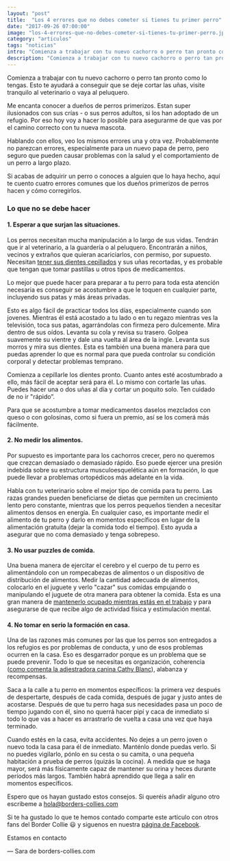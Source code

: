 ```yaml
---
layout: "post"
title:  "Los 4 errores que no debes cometer si tienes tu primer perro"
date: "2017-09-26 07:00:00"
image: "los-4-errores-que-no-debes-cometer-si-tienes-tu-primer-perro.jpg"
category: "articulos"
tags: "noticias"
intro: "Comienza a trabajar con tu nuevo cachorro o perro tan pronto como lo tengas. Esto te ayudará a conseguir que se deje cortar las uñas, visite tranquilo al veterinario o vaya al peluquero."
description: "Comienza a trabajar con tu nuevo cachorro o perro tan pronto como lo tengas. Esto te ayudará a conseguir que se deje cortar las uñas, visite tranquilo al veterinario o vaya al peluquero."
---
```


Comienza a trabajar con tu nuevo cachorro o perro tan pronto como lo tengas. Esto te ayudará a conseguir que se deje cortar las uñas, visite tranquilo al veterinario o vaya al peluquero.

Me encanta conocer a dueños de perros primerizos. Estan super ilusionados con sus crías - o sus perros adultos, si los han adoptado de un refugio. Por eso hoy voy a hacer lo posible para asegurarme de que vas por el camino correcto con tu nueva mascota.

Hablando con ellos, veo los mismos errores una y otra vez. Probablemente no parezcan errores, especialmente para un nuevo papa de perro, pero seguro que pueden causar problemas con la salud y el comportamiento de un perro a largo plazo.

Si acabas de adquirir un perro o conoces a alguien que lo haya hecho, aquí te cuento cuatro errores comunes que los dueños primerizos de perros hacen y cómo corregirlos.

### Lo que no se debe hacer

#### 1. Esperar a que surjan las situaciones.

Los perros necesitan mucha manipulación a lo largo de sus vidas. Tendrán que ir al veterinario, a la guardería o al peluquero. Encontrarán a niños, vecinos y extraños que quieran acariciarlos, con permiso, por supuesto. Necesitan [tener sus dientes cepillados](http://www.borders-collies.com/quitar-el-sarro-de-tu-perro/) y sus uñas recortadas, y es probable que tengan que tomar pastillas u otros tipos de medicamentos.

Lo mejor que puede hacer para preparar a tu perro para toda esta atención necesaria es conseguir se acostumbre a que le toquen en cualquier parte, incluyendo sus patas y más áreas privadas.

Esto es algo fácil de practicar todos los días, especialmente cuando son jovenes. Mientras él está acostado a tu lado o en tu regazo mientras ves la televisión, toca sus patas, agarrándolas con firmeza pero dulcemente. Mira dentro de sus oídos. Levanta su cola y revisa su trasero. Golpea suavemente su vientre y dale una vuelta al área de la ingle. Levanta sus morros y mira sus dientes. Esta es también una buena manera para que puedas aprender lo que es normal para que pueda controlar su condición corporal y detectar problemas temprano.

Comienza a cepillarle los dientes pronto. Cuanto antes esté acostumbrado a ello, más fácil de aceptar será para él. Lo mismo con cortarle las uñas. Puedes hacer una o dos uñas al día y cortar un poquito solo. Ten cuidado de no ir "rápido”.

Para que se acostumbre a tomar medicamentos daselos mezclados con queso o con golosinas, como si fuera un premio, así se los comerá más fácilmente.

#### 2. No medir los alimentos.

Por supuesto es importante para los cachorros crecer, pero no queremos que crezcan demasiado o demasiado rápido. Eso puede ejercer una presión indebida sobre su estructura musculoesquelética aún en formación, lo que puede llevar a problemas ortopédicos más adelante en la vida.

Habla con tu veterinario sobre el mejor tipo de comida para tu perro. Las razas grandes pueden beneficiarse de dietas que permiten un crecimiento lento pero constante, mientras que los perros pequeños tienden a necesitar alimentos densos en energía. En cualquier caso, es importante medir el alimento de tu perro y darlo en momentos específicos en lugar de la alimentación gratuita (dejar la comida todo el tiempo). Esto ayuda a asegurar que no coma demasiado y tenga sobrepeso.

#### 3. No usar puzzles de comida.

Una buena manera de ejercitar el cerebro y el cuerpo de tu perro es alimentándolo con un rompecabezas de alimentos o un dispositivo de distribución de alimentos. Medir la cantidad adecuada de alimentos, colocarlo en el juguete y verlo "cazar" sus comidas empujando o manipulando el juguete de otra manera para obtener la comida. Esta es una gran manera de [mantenerlo ocupado mientras estás en el trabajo](http://www.borders-collies.com/8-maneras-de-entretener-a-tu-perro-cuando-estas-en-el-trabajo/) y para asegurarse de que recibe algo de actividad física y estimulación mental.

#### 4. No tomar en serio la formación en casa.

Una de las razones más comunes por las que los perros son entregados a los refugios es por problemas de conducta, y uno de esos problemas ocurren en la casa. Eso es desgarrador porque es un problema que se puede prevenir. Todo lo que se necesitas es organización, coherencia ([como comenta la adiestradora canina Cathy Blanc](http://www.borders-collies.com/entrevista-cathy-blanc-entrenadora-francesa-de-perros-pastores-en-la-asociaci%C3%B3n-rhone-alpes-border-collie/)), alabanza y recompensas.

Saca a la calle a tu perro en momentos específicos: la primera vez después de despertarte, después de cada comida, después de jugar y justo antes de acostarse. Después de que tu perro haga sus necesidades pasa un poco de tiempo jugando con él, sino no querrá hacer pipí y caca de inmediato si todo lo que vas a hacer es arrastrarlo de vuelta a casa una vez que haya terminado.

Cuando estés en la casa, evita accidentes. No dejes a un perro joven o nuevo toda la casa para él de inmediato. Manténlo donde puedas verlo. Si no puedes vigilarlo, pónlo en su cesta o su camita, o una pequeña habitación a prueba de perros (quizás la cocina). A medida que se haga mayor, será más físicamente capaz de mantener su orina y heces durante períodos más largos. También habrá aprendido que llega a salir en momentos específicos.
 
Espero que os hayan gustado estos consejos. Si queréis añadir alguno otro escribeme a hola@borders-collies.com

Si te ha gustado lo que te hemos contado comparte este artículo con otros fans del Border Collie 😃 y siguenos en nuestra [página de Facebook](https://www.facebook.com/borderscolliescom/).

Estamos en contacto

— Sara de borders-collies.com
